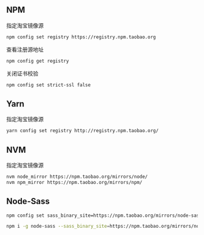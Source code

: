 ## NPM

指定淘宝镜像源

```bash
npm config set registry https://registry.npm.taobao.org
```

查看注册源地址

```bash
npm config get registry
```

关闭证书校验

```bash
npm config set strict-ssl false
```

## Yarn

指定淘宝镜像源

```bash
yarn config set registry http://registry.npm.taobao.org/
```

## NVM

指定淘宝镜像源

```bash
nvm node_mirror https://npm.taobao.org/mirrors/node/
nvm npm_mirror https://npm.taobao.org/mirrors/npm/
```

## Node-Sass

```bash
npm config set sass_binary_site=https://npm.taobao.org/mirrors/node-sass/
```

```bash
npm i -g node-sass --sass_binary_site=https://npm.taobao.org/mirrors/node-sass/
```

